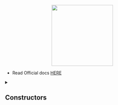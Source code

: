 <p align="center"><img width="200" src="https://user-images.githubusercontent.com/94545831/210127927-30224000-b46a-45d1-82f5-b01071f186f9.png" /></p>



- Read Official docs [HERE](https://kotlinlang.org/docs/classes.html)


<details>
<summary><h2> Constructors  </h2></summary>

- A constructor is a special member function that is invoked when an object of the class is created primarily to initialize variables or properties. 
- A class **needs to have a constructor** and if we do not declare a constructor, then the compiler generates a default constructor.
- Kotlin has two types of constructors – 
1. Primary Constructor
2. Secondary Constructor 

- A class in Kotlin can have **at most one** primary constructor, and one or more secondary constructors.   

- The primary constructor **cannot contain** any code. Initialization code can be placed in initializer blocks prefixed with the init keyword. There can be **multiple init blocks.**

- Use **this keyword** to call the primary constructor from the secondary constructor.
- Only Primary constructors can **have properties** inside the arguments.
